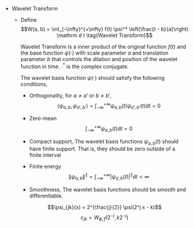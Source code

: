* Wavelet Transform
  - Define
    $$W(a, b) = \int_{-\infty}^{+\infty} f(t) \psi^* \left(\frac{t - b}{a}\right) \mathrm d t  \tag{Wavelet Transform}$$

    Wavelet Transform is a inner product of the original function $f(t)$ and the base function $\psi(\cdot)$ with scale parameter $a$ and translation parameter $b$ that controls the dilation and position of the wavelet function in time. $\cdot^*$ is the complex conjugate.

    The wavelet basis function $\psi(\cdot)$ should satisfy the following conditions,
    - Orthogonality, for $a\neq a' \text{ or } b\neq b'$,
      $$\left \langle \psi_{a,b}, \psi_{a',b'} \right \rangle = \int_{-\infty}^{+\infty} \psi_{a,b}(t) \psi_{a',b'}(t)\mathrm d t = 0$$  
    - Zero-mean
      $$\int_{-\infty}^{+\infty} \psi_{a,b}(t) \mathrm d t = 0$$   
    - Compact support, The wavelet basis functions $\psi_{a,b}(t)$ should have finite support. That is, they should be zero outside of a finite interval
      
    - Finite energy
      $$\|\psi_{a,b}\|^2 = \int_{-\infty}^{+\infty} |\psi_{a,b}(t)|^2 \mathrm d t < \infty$$  
    - Smoothness, The wavelet basis functions should be smooth and differentiable.

    $$\psi_{jk}(x) = 2^{\frac{j}{2}} \psi(2^j x - k)$$
    $$c_{jk} =  W_{\phi, f}(2^{-j}, k 2^{-j})$$

